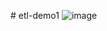 #   etl - demo1 
 
![image](https://github.com/user-attachments/assets/5c5ee121-3dbc-42be-b61a-c8d50a18bda9)

 
